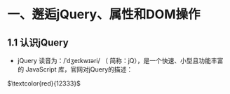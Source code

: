 # 一、邂逅jQuery、属性和DOM操作

## 1.1 认识jQuery

- jQuery 读音为：/ˈdʒeɪkwɪəri/ （ 简称：jQ），是一个快速、小型且功能丰富的 JavaScript 库，官网对jQuery的描述：

$\textcolor{red}{12333}$